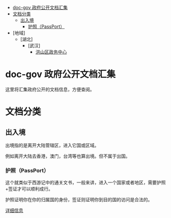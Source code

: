 - [doc-gov 政府公开文档汇集](#doc-gov-%E6%94%BF%E5%BA%9C%E5%85%AC%E5%BC%80%E6%96%87%E6%A1%A3%E6%B1%87%E9%9B%86)
- [文档分类](#%E6%96%87%E6%A1%A3%E5%88%86%E7%B1%BB)
    - [出入境](#%E5%87%BA%E5%85%A5%E5%A2%83)
        - [护照（PassPort）](#%E6%8A%A4%E7%85%A7passport)
- [地域]
    - [湖北]
        - [武汉]
            - [洪山区政务中心](./provinces/hubei/wuhan/武汉市洪山区政务服务中心.md)


# doc-gov 政府公开文档汇集


这里将汇集政府公开的文档信息，方便查阅。

# 文档分类

## 出入境

出境指的是离开大陆管辖区，进入它国或区域。

例如离开大陆去香港，澳门，台湾等也算出境。但不属于出国。

### 护照（PassPort）

这个就类似于西游记中的通关文书，一般来讲，进入一个国家或者地区，需要护照+签证才可以顺利成行。

护照证明你在你的归属国的身份，签证则证明你到目的国的访问是合法的。

[详细信息](/passport/passport_wuhan.md)
